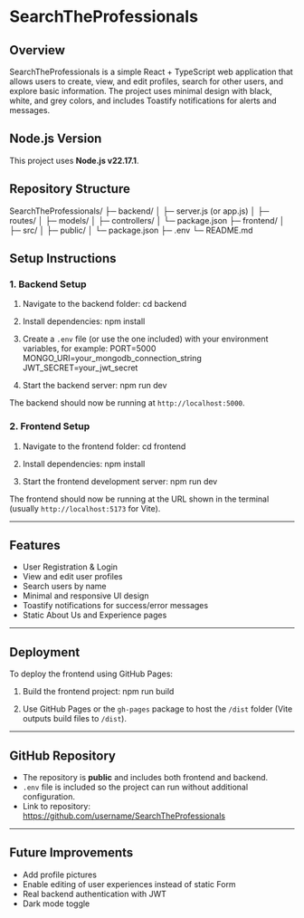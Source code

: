 # SearchTheProfessionals

## Overview
SearchTheProfessionals is a simple React + TypeScript web application that allows users to create, view, and edit profiles, search for other users, and explore basic information. The project uses minimal design with black, white, and grey colors, and includes Toastify notifications for alerts and messages.

## Node.js Version
This project uses **Node.js v22.17.1**.

## Repository Structure

SearchTheProfessionals/
├─ backend/
│  ├─ server.js (or app.js)
│  ├─ routes/
│  ├─ models/
│  ├─ controllers/
│  └─ package.json
├─ frontend/
│  ├─ src/
│  ├─ public/
│  └─ package.json
├─ .env
└─ README.md

## Setup Instructions

### 1. Backend Setup
1. Navigate to the backend folder:
cd backend

2. Install dependencies:
npm install

3. Create a `.env` file (or use the one included) with your environment variables, for example:
PORT=5000
MONGO_URI=your_mongodb_connection_string
JWT_SECRET=your_jwt_secret

4. Start the backend server:
npm run dev

The backend should now be running at `http://localhost:5000`.

### 2. Frontend Setup
1. Navigate to the frontend folder:
cd frontend

2. Install dependencies:
npm install

3. Start the frontend development server:
npm run dev

The frontend should now be running at the URL shown in the terminal (usually `http://localhost:5173` for Vite).

---

## Features
- User Registration & Login
- View and edit user profiles
- Search users by name
- Minimal and responsive UI design
- Toastify notifications for success/error messages
- Static About Us and Experience pages

---

## Deployment
To deploy the frontend using GitHub Pages:

1. Build the frontend project:
npm run build

2. Use GitHub Pages or the `gh-pages` package to host the `/dist` folder (Vite outputs build files to `/dist`).

---

## GitHub Repository
- The repository is **public** and includes both frontend and backend.
- `.env` file is included so the project can run without additional configuration.
- Link to repository: https://github.com/username/SearchTheProfessionals

---

## Future Improvements
- Add profile pictures
- Enable editing of user experiences instead of static Form
- Real backend authentication with JWT
- Dark mode toggle
